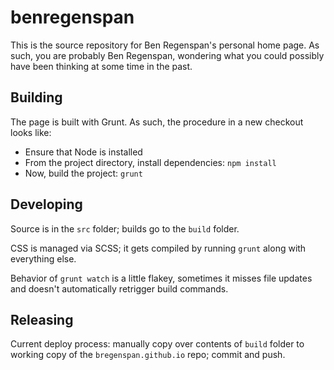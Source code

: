 benregenspan
============

This is the source repository for Ben Regenspan's personal home page. As such, you are probably Ben Regenspan, wondering 
what you could possibly have been thinking at some time in the past.


Building
--------

The page is built with Grunt. As such, the procedure in a new checkout looks like:

 * Ensure that Node is installed
 * From the project directory, install dependencies: `npm install`
 * Now, build the project: `grunt`


Developing
----------

Source is in the `src` folder; builds go to the `build` folder.

CSS is managed via SCSS; it gets compiled by running `grunt` along with everything else.

Behavior of `grunt watch` is a little flakey, sometimes it misses file updates and doesn't 
automatically retrigger build commands.


Releasing
---------

Current deploy process: manually copy over contents of `build` folder to working copy of
the `bregenspan.github.io` repo; commit and push.
